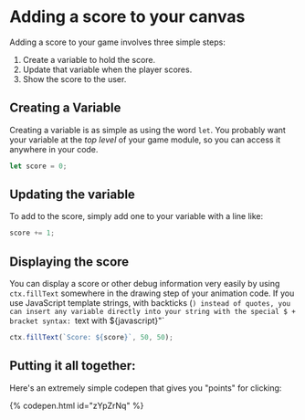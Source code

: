# Adding a score to your canvas

Adding a score to your game involves three simple steps:

1. Create a variable to hold the score.
2. Update that variable when the player scores.
3. Show the score to the user.

## Creating a Variable

Creating a variable is as simple as using the word `let`. You probably want your variable at the *top level* of your game module, so you can access it anywhere in your code.

```javascript
let score = 0;
```

## Updating the variable

To add to the score, simply add one to your variable with a line like:

```javascript
score += 1;
```

## Displaying the score

You can display a score or other debug information very easily by using `ctx.fillText` somewhere in the drawing step of your animation code. If you use JavaScript template strings, with backticks (`) instead of quotes, you can insert any variable directly
into your string with the special $ + bracket syntax: `text with ${javascript}"`

```javascript
ctx.fillText(`Score: ${score}`, 50, 50);
```

## Putting it all together:

Here's an extremely simple codepen that gives you "points" for clicking:

{% codepen.html id="zYpZrNq" %}

